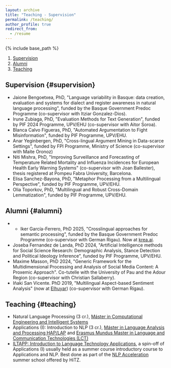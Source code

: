 ```yaml
---
layout: archive
title: "Teaching - Supervision"
permalink: /teaching/
author_profile: true
redirect_from:
  - /resume
---
```


{% include base_path %}


1. [Supervision](#supervision)
2. [Alumni](#alumni)
3. [Teaching](#teaching)

## Supervision {#supervision}

+ Jaione Bengoetxea, PhD, "Language variability in Basque: data creation, evaluation and systems for dialect and register awareness in natural language processing", funded by the Basque Government Predoc Programme (co-supervisor with Itziar Gonzalez-Dios).
+ Irune Zubiaga, PhD, "Evaluation Methods for Text Generation", funded by PIF 2024 Programme, UPV/EHU (co-supervisor with Aitor Soroa).
+ Blanca Calvo Figueras, PhD, "Automated Argumentation to Fight Misinformation", funded by PIF Programme, UPV/EHU.
+ Anar Yeginbergen, PhD, "Cross-lingual Argument Mining in Data-scarce Settings", funded by FPI Programme, Ministry of Science (co-supervisor with Maite Oronoz)
+ Niti Mishra, PhD, "Improving Surveillance and Forecasting of Temperature Related Mortality and Influenza Incidences for European Health Early Warning Systems" (co-supervisor with Joan Ballester), thesis registered at Pompeu Fabra University, Barcelona.
+ Elisa Sanchez-Bayona, PhD, "Metaphor Processing from a Multilingual Perspective", funded by PIF Programme, UPV/EHU.
+ Olia Toporkov, PhD, "Multilingual and Robust Cross-Domain Lemmatization", funded by PIF Programme, UPV/EHU.

## Alumni {#alumni}

+ + Iker García-Ferrero, PhD 2025, "Crosslingual approaches for semantic processing", funded by the Basque Government Predoc Programme (co-supervisor with German Rigau). Now at [krea.ai](https://www.krea.ai/).
+ Joseba Fernandez de Landa, PhD 2024, "Artificial Intelligence methods for Social Science Research: Demographic Analysis, Stance Detection and Political Ideology Inference", funded by PIF Programme, UPV/EHU.
+ Maxime Masson, PhD 2024, "Generic Framework for the Multidimensional Processing and Analysis of Social Media Content: A Proxemic Approach". Co-tutelle with the University of Pau and the Adour Region (co-supervisor with Christian Sallaberry).
+ Iñaki San Vicente. PhD 2019, "Multilingual Aspect-based Sentiment Analysis" (now at [Elhuyar](https://www.orai.eus/es/orai/equipo)) (co-supervisor with German Rigau).

## Teaching {#teaching}

+ Natural Language Processing (3 cr.), [Máster in Computational Engineering and Intelligent Systems](https://www.ehu.eus/es/web/master/master-ingenieria-computacional-sistemas-inteligentes)
+ Applications (I): Introduction to NLP (3 cr.), [Máster in Language Analysis and Processing HAP/LAP](http://ixa.si.ehu.es/master/index.php?lang=en) and [Erasmus Mundus Master in Language
and Communication Technologies (LCT)](http://ixa2.si.ehu.eus/erasmusmundus/)
+ [ILTAPP: Introduction to Language Technology Applications](https://www.ixa.eus/iltapp/), a spin-off of Applications (I) usually held as a summer course introductory course to Applications and NLP. Best done as part of the [NLP Acceleration](http://www.ixa.eus/nlpacceleration/) summer school offered by HiTZ.
